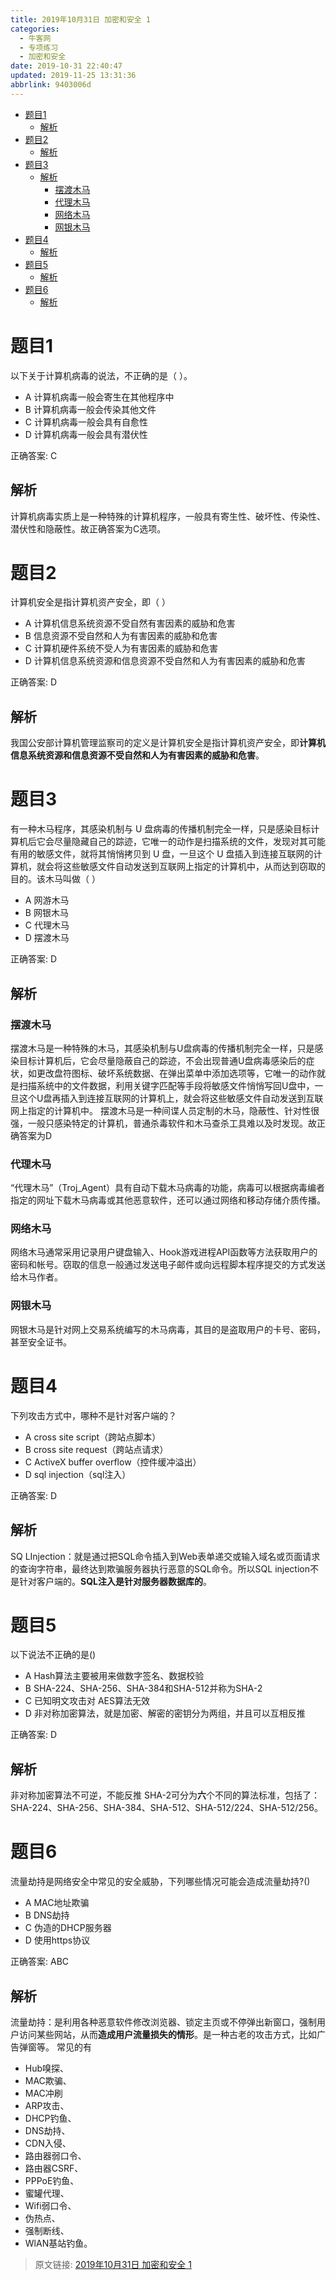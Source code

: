 ```yaml
---
title: 2019年10月31日 加密和安全 1
categories: 
  - 牛客网
  - 专项练习
  - 加密和安全
date: 2019-10-31 22:40:47
updated: 2019-11-25 13:31:36
abbrlink: 9403006d
---
```

<div id='my_toc'>

- [题目1](/exam/9403006d/#题目1)
    - [解析](/exam/9403006d/#解析)
- [题目2](/exam/9403006d/#题目2)
    - [解析](/exam/9403006d/#解析)
- [题目3](/exam/9403006d/#题目3)
    - [解析](/exam/9403006d/#解析)
        - [摆渡木马](/exam/9403006d/#摆渡木马)
        - [代理木马](/exam/9403006d/#代理木马)
        - [网络木马](/exam/9403006d/#网络木马)
        - [网银木马](/exam/9403006d/#网银木马)
- [题目4](/exam/9403006d/#题目4)
    - [解析](/exam/9403006d/#解析)
- [题目5](/exam/9403006d/#题目5)
    - [解析](/exam/9403006d/#解析)
- [题目6](/exam/9403006d/#题目6)
    - [解析](/exam/9403006d/#解析)

</div>
<!--more-->
<script>if (navigator.platform.toLowerCase() == 'win32'){document.getElementById('my_toc').style.display = 'none';}</script>

<!--end-->
# 题目1
以下关于计算机病毒的说法，不正确的是（   ）。
- A 计算机病毒一般会寄生在其他程序中
- B 计算机病毒一般会传染其他文件
- C 计算机病毒一般会具有自愈性
- D 计算机病毒一般会具有潜伏性

正确答案: C
## 解析
计算机病毒实质上是一种特殊的计算机程序，一般具有寄生性、破坏性、传染性、潜伏性和隐蔽性。故正确答案为C选项。

# 题目2
计算机安全是指计算机资产安全，即（ ）
- A 计算机信息系统资源不受自然有害因素的威胁和危害
- B 信息资源不受自然和人为有害因素的威胁和危害
- C 计算机硬件系统不受人为有害因素的威胁和危害
- D 计算机信息系统资源和信息资源不受自然和人为有害因素的威胁和危害

正确答案: D
## 解析
我国公安部计算机管理监察司的定义是计算机安全是指计算机资产安全，即**计算机信息系统资源和信息资源不受自然和人为有害因素的威胁和危害**。

# 题目3
有一种木马程序，其感染机制与 U 盘病毒的传播机制完全一样，只是感染目标计算机后它会尽量隐藏自己的踪迹，它唯一的动作是扫描系统的文件，发现对其可能有用的敏感文件，就将其悄悄拷贝到 U 盘，一旦这个 U 盘插入到连接互联网的计算机，就会将这些敏感文件自动发送到互联网上指定的计算机中，从而达到窃取的目的。该木马叫做（ ）

- A 网游木马
- B 网银木马
- C 代理木马
- D 摆渡木马

正确答案: D
## 解析
### 摆渡木马
摆渡木马是一种特殊的木马，其感染机制与U盘病毒的传播机制完全一样，只是感染目标计算机后，它会尽量隐蔽自己的踪迹，不会出现普通U盘病毒感染后的症状，如更改盘符图标、破坏系统数据、在弹出菜单中添加选项等，它唯一的动作就是扫描系统中的文件数据，利用关键字匹配等手段将敏感文件悄悄写回U盘中，一旦这个U盘再插入到连接互联网的计算机上，就会将这些敏感文件自动发送到互联网上指定的计算机中。
摆渡木马是一种间谍人员定制的木马，隐蔽性、针对性很强，一般只感染特定的计算机，普通杀毒软件和木马查杀工具难以及时发现。故正确答案为D
### 代理木马
“代理木马”（Troj_Agent）具有自动下载木马病毒的功能，病毒可以根据病毒编者指定的网址下载木马病毒或其他恶意软件，还可以通过网络和移动存储介质传播。
### 网络木马
网络木马通常采用记录用户键盘输入、Hook游戏进程API函数等方法获取用户的密码和帐号。窃取的信息一般通过发送电子邮件或向远程脚本程序提交的方式发送给木马作者。
### 网银木马
网银木马是针对网上交易系统编写的木马病毒，其目的是盗取用户的卡号、密码，甚至安全证书。

# 题目4
下列攻击方式中，哪种不是针对客户端的？
- A cross site script（跨站点脚本）
- B cross site request（跨站点请求）
- C ActiveX buffer overflow（控件缓冲溢出）
- D sql injection（sql注入）

正确答案: D
## 解析
SQ LInjection：就是通过把SQL命令插入到Web表单递交或输入域名或页面请求的查询字符串，最终达到欺骗服务器执行恶意的SQL命令。所以SQL injection不是针对客户端的。**SQL注入是针对服务器数据库的**。

# 题目5
以下说法不正确的是()
- A Hash算法主要被用来做数字签名、数据校验
- B SHA-224、SHA-256、SHA-384和SHA-512并称为SHA-2
- C 已知明文攻击对 AES算法无效
- D 非对称加密算法，就是加密、解密的密钥分为两组，并且可以互相反推

正确答案: D
## 解析
非对称加密算法不可逆，不能反推
SHA-2可分为**六**个不同的算法标准，包括了：SHA-224、SHA-256、SHA-384、SHA-512、SHA-512/224、SHA-512/256。

# 题目6
流量劫持是网络安全中常见的安全威胁，下列哪些情况可能会造成流量劫持?()
- A MAC地址欺骗
- B DNS劫持
- C 伪造的DHCP服务器
- D 使用https协议

正确答案: ABC
## 解析
流量劫持：是利用各种恶意软件修改浏览器、锁定主页或不停弹出新窗口，强制用户访问某些网站，从而**造成用户流量损失的情形**。是一种古老的攻击方式，比如广告弹窗等。
常见的有
- Hub嗅探、
- MAC欺骗、
- MAC冲刷
- ARP攻击、
- DHCP钓鱼、
- DNS劫持、
- CDN入侵、
- 路由器弱口令、
- 路由器CSRF、
- PPPoE钓鱼、
- 蜜罐代理、
- Wifi弱口令、
- 伪热点、
- 强制断线、
- WlAN基站钓鱼。

>原文链接: [2019年10月31日 加密和安全 1](https://lanlan2017.github.io/blog/9403006d/)
